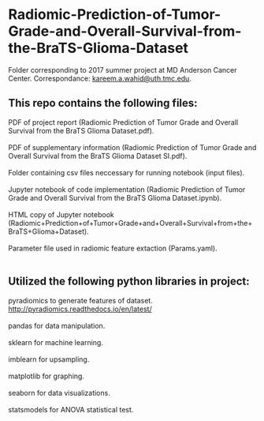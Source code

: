 # Radiomic-Prediction-of-Tumor-Grade-and-Overall-Survival-from-the-BraTS-Glioma-Dataset
Folder corresponding to 2017 summer project at MD Anderson Cancer Center. Correspondance: kareem.a.wahid@uth.tmc.edu.

## This repo contains the following files: 
PDF of project report (Radiomic Prediction of Tumor Grade and Overall Survival from the BraTS Glioma Dataset.pdf). <br><br>
PDF of supplementary information (Radiomic Prediction of Tumor Grade and Overall Survival from the BraTS Glioma Dataset SI.pdf). <br><br>
Folder containing csv files neccessary for running notebook (input files). <br><br>
Jupyter notebook of code implementation (Radiomic Prediction of Tumor Grade and Overall Survival from the BraTS Glioma Dataset.ipynb). <br><br>
HTML copy of Jupyter notebook (Radiomic+Prediction+of+Tumor+Grade+and+Overall+Survival+from+the+BraTS+Glioma+Dataset).<br><br>
Parameter file used in radiomic feature extaction (Params.yaml). <br><br>

## Utilized the following python libraries in project: 
pyradiomics to generate features of dataset. http://pyradiomics.readthedocs.io/en/latest/ <br><br>
pandas for data manipulation.<br><br>
sklearn for machine learning.<br><br>
imblearn for upsampling. <br><br>
matplotlib for graphing.<br><br>
seaborn for data visualizations. <br><br>
statsmodels for ANOVA statistical test. <br><br>
